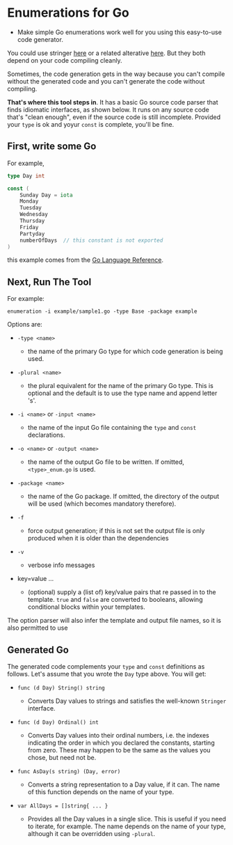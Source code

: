 # Enumerations for Go

* Make simple Go enumerations work well for you using this easy-to-use code generator.

You could use stringer [here](https://github.com/golang/tools) or a related alterative
[here](https://github.com/clipperhouse/stringer). But they both depend on your code compiling
cleanly.

Sometimes, the code generation gets in the way because you can't compile without the generated
code and you can't generate the code without compiling.

**That's where this tool steps in**. It has a basic Go source code parser that finds idiomatic
interfaces, as shown below. It runs on any source code that's "clean enough", even if the
source code is still incomplete. Provided your `type` is ok and yoyur `const` is complete, you'll be fine.

## First, write some Go

For example,

```Go
type Day int

const (
	Sunday Day = iota
	Monday
	Tuesday
	Wednesday
	Thursday
	Friday
	Partyday
	numberOfDays  // this constant is not exported
)
```

this example comes from the [Go Language Reference](https://golang.org/ref/spec#Constant_declarations).

## Next, Run The Tool

For example:

```
enumeration -i example/sample1.go -type Base -package example
```

Options are:

 * `-type <name>`
    - the name of the primary Go type for which code generation is being used.

 * `-plural <name>`
    - the plural equivalent for the name of the primary Go type. This is optional and the default is
        to use the type name and append letter 's'.

 * `-i <name>` or `-input <name>`
    - the name of the input Go file containing the `type` and `const` declarations.

 * `-o <name>` or `-output <name>`
    - the name of the output Go file to be written. If omitted, `<type>_enum.go` is used.

 * `-package <name>`
    - the name of the Go package. If omitted, the directory of the output will be used (which becomes mandatory
        therefore).

 * `-f`
    - force output generation; if this is not set the output file is only produced when it is older than the
      dependencies

 * `-v`
    - verbose info messages

 * key=value ...
    - (optional) supply a (list of) key/value pairs that re passed in to the template. `true` and `false` are
      converted to booleans, allowing conditional blocks within your templates.

The option parser will also infer the template and output file names, so it is also permitted to use

## Generated Go

The generated code complements your `type` and `const` definitions as follows. Let's assume that you wrote
the `Day` type above. You will get:

 * `func (d Day) String() string`
    - Converts Day values to strings and satisfies the well-known `Stringer` interface.

 * `func (d Day) Ordinal() int`
    - Converts Day values into their ordinal numbers, i.e. the indexes indicating the order in which you declared
        the constants, starting from zero. These may happen to be the same as the values you chose, but need not be.

 * `func AsDay(s string) (Day, error)`
    - Converts a string representation to a Day value, if it can. The name of this function depends on the name
        of your type.

 * `var AllDays = []string{ ... }`
    - Provides all the Day values in a single slice. This is useful if you need to iterate, for example. The
        name depends on the name of your type, although it can be overridden using `-plural`.
